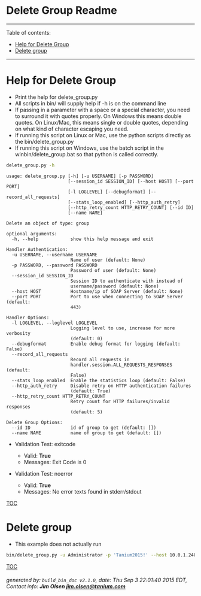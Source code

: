 Delete Group Readme
===========================

---------------------------
<a name='toc'>Table of contents:</a>

  * [Help for Delete Group](#user-content-help-for-delete-group)
  * [Delete group](#user-content-delete-group)

---------------------------

# Help for Delete Group

  * Print the help for delete_group.py
  * All scripts in bin/ will supply help if -h is on the command line
  * If passing in a parameter with a space or a special character, you need to surround it with quotes properly. On Windows this means double quotes. On Linux/Mac, this means single or double quotes, depending on what kind of character escaping you need.
  * If running this script on Linux or Mac, use the python scripts directly as the bin/delete_group.py
  * If running this script on Windows, use the batch script in the winbin/delete_group.bat so that python is called correctly.

```bash
delete_group.py -h
```

```
usage: delete_group.py [-h] [-u USERNAME] [-p PASSWORD]
                       [--session_id SESSION_ID] [--host HOST] [--port PORT]
                       [-l LOGLEVEL] [--debugformat] [--record_all_requests]
                       [--stats_loop_enabled] [--http_auth_retry]
                       [--http_retry_count HTTP_RETRY_COUNT] [--id ID]
                       [--name NAME]

Delete an object of type: group

optional arguments:
  -h, --help            show this help message and exit

Handler Authentication:
  -u USERNAME, --username USERNAME
                        Name of user (default: None)
  -p PASSWORD, --password PASSWORD
                        Password of user (default: None)
  --session_id SESSION_ID
                        Session ID to authenticate with instead of
                        username/password (default: None)
  --host HOST           Hostname/ip of SOAP Server (default: None)
  --port PORT           Port to use when connecting to SOAP Server (default:
                        443)

Handler Options:
  -l LOGLEVEL, --loglevel LOGLEVEL
                        Logging level to use, increase for more verbosity
                        (default: 0)
  --debugformat         Enable debug format for logging (default: False)
  --record_all_requests
                        Record all requests in
                        handler.session.ALL_REQUESTS_RESPONSES (default:
                        False)
  --stats_loop_enabled  Enable the statistics loop (default: False)
  --http_auth_retry     Disable retry on HTTP authentication failures
                        (default: True)
  --http_retry_count HTTP_RETRY_COUNT
                        Retry count for HTTP failures/invalid responses
                        (default: 5)

Delete Group Options:
  --id ID               id of group to get (default: [])
  --name NAME           name of group to get (default: [])
```

  * Validation Test: exitcode
    * Valid: **True**
    * Messages: Exit Code is 0

  * Validation Test: noerror
    * Valid: **True**
    * Messages: No error texts found in stderr/stdout



[TOC](#user-content-toc)


# Delete group

  * This example does not actually run

```bash
bin/delete_group.py -u Administrator -p 'Tanium2015!' --host 10.0.1.240 --loglevel 1 --id 123456
```



[TOC](#user-content-toc)


###### generated by: `build_bin_doc v2.1.0`, date: Thu Sep  3 22:01:40 2015 EDT, Contact info: **Jim Olsen <jim.olsen@tanium.com>**